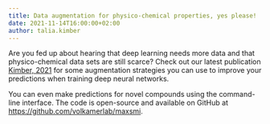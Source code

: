 ```yaml
---
title: Data augmentation for physico-chemical properties, yes please!
date: 2021-11-14T16:00:00+02:00
author: talia.kimber
---
```


Are you fed up about hearing that deep learning needs more data and that physico-chemical data sets are still scarce? Check out our latest publication [Kimber, 2021](/publications/#kimber_ailsci_2021) for some augmentation strategies you can use to improve your predictions when training deep neural networks.

You can even make predictions for novel compounds using the command-line interface. The code is open-source and available on GitHub at https://github.com/volkamerlab/maxsmi.